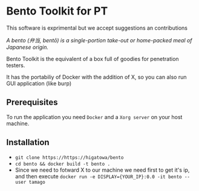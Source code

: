 # Bento Toolkit for PT
This software is exprimental but we accept suggestions an contributions

_A bento (弁当, bentō) is a single-portion take-out or home-packed meal of Japanese origin._

Bento Toolkit is the equivalent of a box full of goodies for penetration testers.

It has the portabiliy of Docker with the addition of X, so you can also run GUI application (like burp)

## Prerequisites
To run the application you need `Docker`  and a `Xorg server` on your host machine.

## Installation
- `git clone https://https://higatowa/bento`
- `cd bento && docker build -t bento .`
- Since we need to fotward X to our machine we need first to get it's ip, and then execute `docker run -e DISPLAY={YOUR_IP}:0.0 -it bento --user tamago`